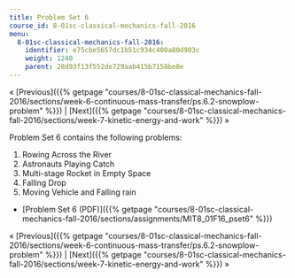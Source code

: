 ```yaml
---
title: Problem Set 6
course_id: 8-01sc-classical-mechanics-fall-2016
menu:
  8-01sc-classical-mechanics-fall-2016:
    identifier: e75cbe5657dc1b51c934c400a80d903c
    weight: 1240
    parent: 28d93f13f552de729aab415b7158be8e
---
```

« [Previous]({{% getpage "courses/8-01sc-classical-mechanics-fall-2016/sections/week-6-continuous-mass-transfer/ps.6.2-snowplow-problem" %}}) | [Next]({{% getpage "courses/8-01sc-classical-mechanics-fall-2016/sections/week-7-kinetic-energy-and-work" %}}) »

Problem Set 6 contains the following problems:

1.  Rowing Across the River
2.  Astronauts Playing Catch
3.  Multi-stage Rocket in Empty Space
4.  Falling Drop
5.  Moving Vehicle and Falling rain

*   [Problem Set 6 (PDF)]({{% getpage "courses/8-01sc-classical-mechanics-fall-2016/sections/assignments/MIT8_01F16_pset6" %}})

« [Previous]({{% getpage "courses/8-01sc-classical-mechanics-fall-2016/sections/week-6-continuous-mass-transfer/ps.6.2-snowplow-problem" %}}) | [Next]({{% getpage "courses/8-01sc-classical-mechanics-fall-2016/sections/week-7-kinetic-energy-and-work" %}}) »